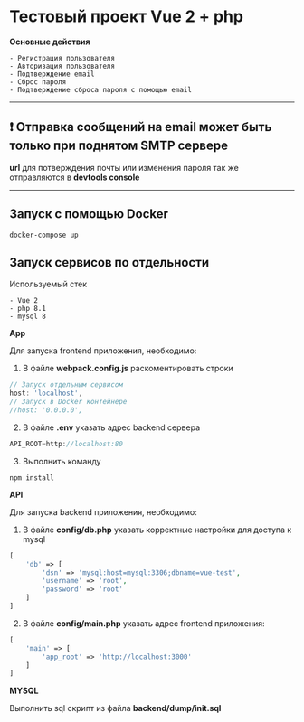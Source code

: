 # Тестовый проект Vue 2 + php

**Основные действия**
```
- Регистрация пользователя
- Авторизация пользователя
- Подтверждение email
- Сброс пароля
- Подтверждение сброса пароля с помощью email
```

***
## ❗ Отправка сообщений на email может быть только при поднятом SMTP сервере
**url** для потверждения почты или изменения пароля так же отправляются в **devtools console**
***

## Запуск с помощью Docker

```
docker-compose up
```

## Запуск сервисов по отдельности

Используемый стек
```
- Vue 2
- php 8.1
- mysql 8
```

**App**

Для запуска frontend приложения, необходимо:

1. В файле **webpack.config.js**  раскоментировать строки
```JavaScript
// Запуск отдельным сервисом
host: 'localhost',
// Запуск в Docker контейнере
//host: '0.0.0.0',
```
2. В файле **.env** указать адрес backend сервера
```JavaScript
API_ROOT=http://localhost:80
```
3. Выполнить команду 
```
npm install
```

**API**

Для запуска backend приложения, необходимо:

1. В файле **config/db.php** указать корректные настройки для доступа к mysql
```php
[
    'db' => [
        'dsn' => 'mysql:host=mysql:3306;dbname=vue-test',
        'username' => 'root',
        'password' => 'root'
    ]
]
```
2. В файле **config/main.php** указать адрес frontend приложения:
```php
[
    'main' => [
        'app_root' => 'http://localhost:3000'
    ]
]
```

**MYSQL**

Выполнить sql скрипт из файла **backend/dump/init.sql**
